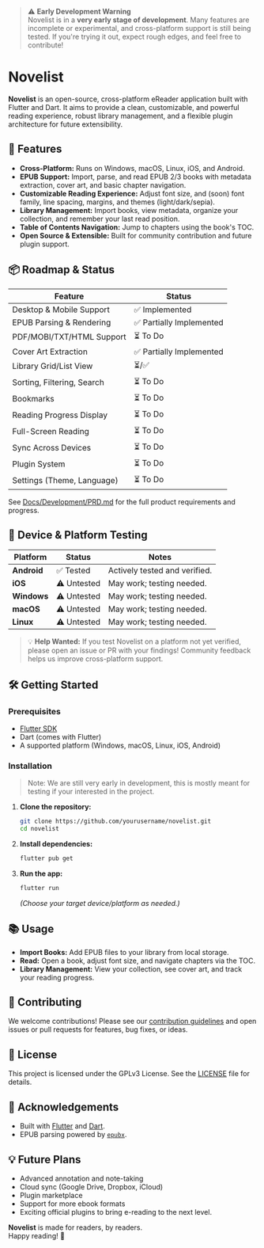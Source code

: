 > ⚠️ **Early Development Warning**  
> Novelist is in a **very early stage of development**. Many features are incomplete or experimental, and cross-platform support is still being tested. If you're trying it out, expect rough edges, and feel free to contribute!

# Novelist

**Novelist** is an open-source, cross-platform eReader application built with Flutter and Dart. It aims to provide a clean, customizable, and powerful reading experience, robust library management, and a flexible plugin architecture for future extensibility.

## 🚀 Features

- **Cross-Platform:** Runs on Windows, macOS, Linux, iOS, and Android.
- **EPUB Support:** Import, parse, and read EPUB 2/3 books with metadata extraction, cover art, and basic chapter navigation.
- **Customizable Reading Experience:** Adjust font size, and (soon) font family, line spacing, margins, and themes (light/dark/sepia).
- **Library Management:** Import books, view metadata, organize your collection, and remember your last read position.
- **Table of Contents Navigation:** Jump to chapters using the book's TOC.
- **Open Source & Extensible:** Built for community contribution and future plugin support.

## 📦 Roadmap & Status

| Feature                        | Status                |
|--------------------------------|-----------------------|
| Desktop & Mobile Support       | ✅ Implemented        |
| EPUB Parsing & Rendering       | ✅ Partially Implemented |
| PDF/MOBI/TXT/HTML Support      | ⏳ To Do              |
| Cover Art Extraction           | ✅ Partially Implemented |
| Library Grid/List View         | ⏳/✅                 |
| Sorting, Filtering, Search     | ⏳ To Do              |
| Bookmarks                      | ⏳ To Do              |
| Reading Progress Display       | ⏳ To Do              |
| Full-Screen Reading            | ⏳ To Do              |
| Sync Across Devices            | ⏳ To Do              |
| Plugin System                  | ⏳ To Do              |
| Settings (Theme, Language)     | ⏳ To Do              |

See [Docs/Development/PRD.md](Docs/Development/PRD.md) for the full product requirements and progress.


## 📱 Device & Platform Testing

| Platform      | Status             | Notes                                                                 |
|---------------|--------------------|-----------------------------------------------------------------------|
| **Android**   | ✅ Tested           | Actively tested and verified.     |
| **iOS**       | ⚠️ Untested         | May work; testing needed. |
| **Windows**   | ⚠️ Untested         | May work; testing needed. |
| **macOS**     | ⚠️ Untested         | May work; testing needed. |
| **Linux**     | ⚠️ Untested         | May work; testing needed. |

> 💡 **Help Wanted:** If you test Novelist on a platform not yet verified, please open an issue or PR with your findings! Community feedback helps us improve cross-platform support.

## 🛠️ Getting Started

### Prerequisites

- [Flutter SDK](https://flutter.dev/docs/get-started/install)
- Dart (comes with Flutter)
- A supported platform (Windows, macOS, Linux, iOS, Android)

### Installation
> Note: We are still very early in development, this is mostly meant for testing if your interested in the project. 

1. **Clone the repository:**
   ```sh
   git clone https://github.com/yourusername/novelist.git
   cd novelist
   ```

2. **Install dependencies:**
   ```sh
   flutter pub get
   ```

3. **Run the app:**
   ```sh
   flutter run
   ```
   *(Choose your target device/platform as needed.)*


## 📚 Usage

- **Import Books:** Add EPUB files to your library from local storage.
- **Read:** Open a book, adjust font size, and navigate chapters via the TOC.
- **Library Management:** View your collection, see cover art, and track your reading progress.

## 🤝 Contributing

We welcome contributions! Please see our [contribution guidelines](CONTRIBUTING.md) and open issues or pull requests for features, bug fixes, or ideas.

## 📝 License

This project is licensed under the GPLv3 License. See the [LICENSE](LICENSE) file for details.

## 📢 Acknowledgements

- Built with [Flutter](https://flutter.dev/) and [Dart](https://dart.dev/).
- EPUB parsing powered by [`epubx`](https://pub.dev/packages/epubx).

## 💡 Future Plans

- Advanced annotation and note-taking
- Cloud sync (Google Drive, Dropbox, iCloud)
- Plugin marketplace
- Support for more ebook formats
- Exciting official plugins to bring e-reading to the next level.

**Novelist** is made for readers, by readers.  
Happy reading! 📖
